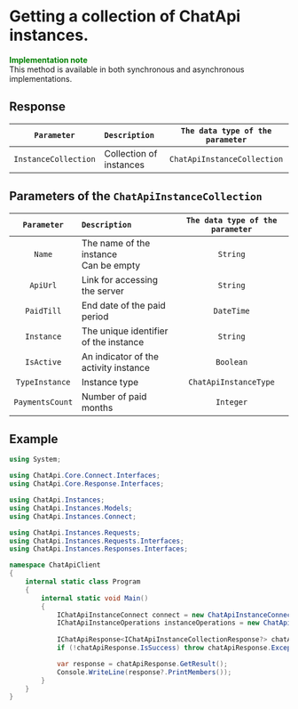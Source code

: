 # Getting a collection of ChatApi instances.
**<span style="color:green">Implementation note</span>** <br/>
This method is available in both synchronous and asynchronous implementations.

## Response
|  `Parameter`          | `Description`                                         | `The data type of the parameter` | 
|:---------------------:|:------------------------------------------------------|:--------------------------------:|
| `InstanceCollection`  | Collection of instances                               | `ChatApiInstanceCollection`

## Parameters of the `ChatApiInstanceCollection`
|  `Parameter`          | `Description`                                         | `The data type of the parameter` | 
|:---------------------:|:------------------------------------------------------|:--------------------------------:|
| `Name`                | The name of the instance <br/> Can be empty           | `String`
| `ApiUrl`              | Link for accessing the server                         | `String`
| `PaidTill`            | End date of the paid period                           | `DateTime`
| `Instance`            | The unique identifier of the instance                 | `String`
| `IsActive`            | An indicator of the activity instance                 | `Boolean`
| `TypeInstance`        | Instance type                                        | `ChatApiInstanceType`
| `PaymentsCount`       | Number of paid months                                 | `Integer`

## Example
```csharp
using System;

using ChatApi.Core.Connect.Interfaces;
using ChatApi.Core.Response.Interfaces;

using ChatApi.Instances;
using ChatApi.Instances.Models;
using ChatApi.Instances.Connect;

using ChatApi.Instances.Requests;
using ChatApi.Instances.Requests.Interfaces;
using ChatApi.Instances.Responses.Interfaces;

namespace ChatApiClient
{
    internal static class Program
    {
        internal static void Main()
        {
            IChatApiInstanceConnect connect = new ChatApiInstanceConnect("ApiKey");
            IChatApiInstanceOperations instanceOperations = new ChatApiInstanceOperations(connect);
            
            IChatApiResponse<IChatApiInstanceCollectionResponse?> chatApiResponse = instanceOperations.GetChatApiInstances();
            if (!chatApiResponse.IsSuccess) throw chatApiResponse.Exception!;

            var response = chatApiResponse.GetResult();
            Console.WriteLine(response?.PrintMembers());
        }
    }
}
```
